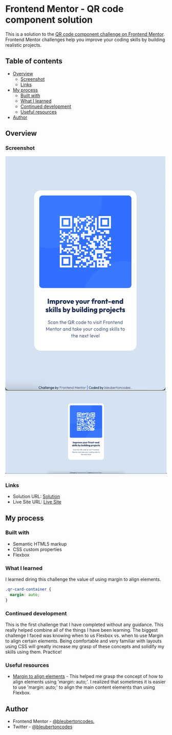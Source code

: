 # Frontend Mentor - QR code component solution

This is a solution to the [QR code component challenge on Frontend Mentor](https://www.frontendmentor.io/challenges/qr-code-component-iux_sIO_H). Frontend Mentor challenges help you improve your coding skills by building realistic projects. 

## Table of contents

- [Overview](#overview)
  - [Screenshot](#screenshot)
  - [Links](#links)
- [My process](#my-process)
  - [Built with](#built-with)
  - [What I learned](#what-i-learned)
  - [Continued development](#continued-development)
  - [Useful resources](#useful-resources)
- [Author](#author)



## Overview

### Screenshot

![](screenshots/screenshot-mobile.png)
![](screenshots/screenshot-desktop.png)


### Links

- Solution URL: [Solution](https://bleubertoncodes.github.io/QR-code-component-Frontend-Mentor/)
- Live Site URL: [Live Site](https://bleubertoncodes.github.io/Frontend-Mentor-QR-code-component/)


## My process

### Built with

- Semantic HTML5 markup
- CSS custom properties
- Flexbox


### What I learned

I learned diring this challenge the value of using margin to align elements.


```css
.qr-card-container {
  margin: auto;
}
```


### Continued development
This is the first challenge that I have completed without any guidance. This really helped combine all of the things I have been learning. The biggest challenge I faced was knowing when to us Flexbox vs. when to use Margin to align certain elements. Being comfortable and very familiar with layouts using CSS will greatly increase my grasp of these concepts and solidify my skills using them. Practice!


### Useful resources

- [Margin to align elements](https://developer.mozilla.org/en-US/docs/Web/CSS/margin) - This helped me grasp the concept of how to align elements using 'margin: auto;'. I realized that sometimes it is easier to use 'margin: auto;' to align the main content  elements than using Flexbox.


## Author

- Frontend Mentor - [@bleubertoncodes.](https://www.frontendmentor.io/profile/bleubertoncodes)
- Twitter - [@bleubertoncodes](https://www.twitter.com/bleubertoncodes)


